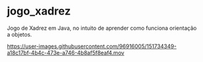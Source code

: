 # jogo_xadrez
Jogo de Xadrez em Java, no intuito de aprender como funciona orientação a objetos.  

https://user-images.githubusercontent.com/96916005/151734349-a18c17bf-4b4c-473e-a746-4b8af5f8eaf4.mov
